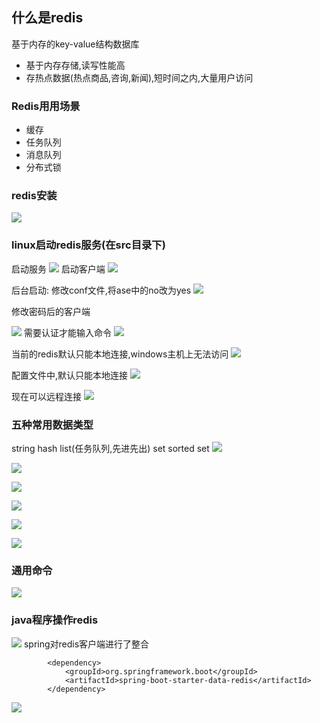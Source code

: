 ## 什么是redis
基于内存的key-value结构数据库
* 基于内存存储,读写性能高
* 存热点数据(热点商品,咨询,新闻),短时间之内,大量用户访问

### Redis用用场景
* 缓存
* 任务队列
* 消息队列
* 分布式锁

### redis安装
![](https://tallestdaisy.oss-cn-beijing.aliyuncs.com/20230731131036.png)

### linux启动redis服务(在src目录下)
启动服务
![](https://tallestdaisy.oss-cn-beijing.aliyuncs.com/20230731131249.png)
启动客户端
![](https://tallestdaisy.oss-cn-beijing.aliyuncs.com/20230731131313.png)

后台启动:
修改conf文件,将ase中的no改为yes
![](https://tallestdaisy.oss-cn-beijing.aliyuncs.com/20230731131727.png)

修改密码后的客户端

![](https://tallestdaisy.oss-cn-beijing.aliyuncs.com/20230731132249.png)
需要认证才能输入命令
![](https://tallestdaisy.oss-cn-beijing.aliyuncs.com/20230731132359.png)

当前的redis默认只能本地连接,windows主机上无法访问
![](https://tallestdaisy.oss-cn-beijing.aliyuncs.com/20230731132636.png)

配置文件中,默认只能本地连接
![](https://tallestdaisy.oss-cn-beijing.aliyuncs.com/20230731132838.png)

现在可以远程连接
![](https://tallestdaisy.oss-cn-beijing.aliyuncs.com/20230731133115.png)

### 五种常用数据类型
string
hash
list(任务队列,先进先出)
set
sorted set
![](https://tallestdaisy.oss-cn-beijing.aliyuncs.com/20230731133210.png)

![](https://tallestdaisy.oss-cn-beijing.aliyuncs.com/20230731134227.png)

![](https://tallestdaisy.oss-cn-beijing.aliyuncs.com/20230731134236.png)

![](https://tallestdaisy.oss-cn-beijing.aliyuncs.com/20230731134416.png)

![](https://tallestdaisy.oss-cn-beijing.aliyuncs.com/20230731134905.png)

![](https://tallestdaisy.oss-cn-beijing.aliyuncs.com/20230731135004.png)

### 通用命令
![](https://tallestdaisy.oss-cn-beijing.aliyuncs.com/20230731135141.png)

### java程序操作redis
![](https://tallestdaisy.oss-cn-beijing.aliyuncs.com/20230731135231.png)
spring对redis客户端进行了整合
```
        <dependency>
            <groupId>org.springframework.boot</groupId>
            <artifactId>spring-boot-starter-data-redis</artifactId>
        </dependency>

```
![](https://tallestdaisy.oss-cn-beijing.aliyuncs.com/20230731140300.png)